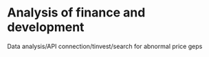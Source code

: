# Analysis of finance and development
 Data analysis/API connection/tinvest/search for abnormal price geps
